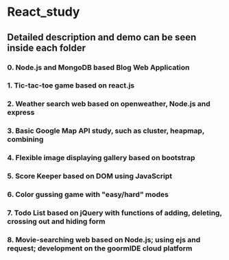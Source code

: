 # React_study
## Detailed description and demo can be seen inside each folder
### 0. Node.js and MongoDB based Blog Web Application
### 1. Tic-tac-toe game based on react.js
### 2. Weather search web based on openweather, Node.js and express
### 3. Basic Google Map API study, such as cluster, heapmap, combining
### 4. Flexible image displaying gallery based on bootstrap
### 5. Score Keeper based on DOM using JavaScript
### 6. Color gussing game with "easy/hard" modes
### 7. Todo List based on jQuery with functions of adding, deleting, crossing out and hiding form
### 8. Movie-searching web based on Node.js; using ejs and request; development on the goormIDE cloud platform

